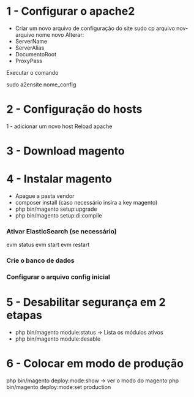 # 1 - Configurar o apache2
- Criar um novo arquivo de configuração do site
sudo cp arquivo nov-arquivo nome novo
Alterar:
- ServerName
- ServerAlias
- DocumentoRoot
- ProxyPass

Executar o comando 

sudo a2ensite nome_config

# 2 - Configuração do hosts
1 - adicionar um novo host 
Reload apache

# 3 - Download magento

# 4 - Instalar magento
- Apague a pasta vendor
- composer install (caso necessário insira a key magento)
- php bin/magento setup:upgrade
- php bin/magento setup:di:compile

### Ativar ElasticSearch (se necessário)

evm status
evm start
evm restart
### Crie o banco de dados

### Configurar o arquivo config inicial

# 5 - Desabilitar segurança em 2 etapas
- php bin/magento module:status -> Lista os módulos ativos
- php bin/magento module:desable 


# 6 - Colocar em modo de produção
php bin/magento deploy:mode:show -> ver o modo do magento
php bin/magento deploy:mode:set production

